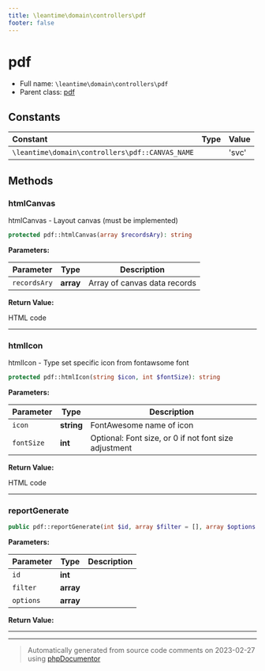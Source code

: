 ```yaml
---
title: \leantime\domain\controllers\pdf
footer: false
---
```


# pdf





* Full name: `\leantime\domain\controllers\pdf`
* Parent class: [pdf](../../../../classes.md)



## Constants

| Constant | Type | Value |
|:---      |:---  |:---   |
|`\leantime\domain\controllers\pdf::CANVAS_NAME`||&#039;svc&#039;|

## Methods

### htmlCanvas

htmlCanvas -  Layout canvas (must be implemented)

```php
protected pdf::htmlCanvas(array $recordsAry): string
```








**Parameters:**

| Parameter | Type | Description |
|-----------|------|-------------|
| `recordsAry` | **array** | Array of canvas data records |


**Return Value:**

HTML code



---
### htmlIcon

htmlIcon - Type set specific icon from fontawsome font

```php
protected pdf::htmlIcon(string $icon, int $fontSize): string
```








**Parameters:**

| Parameter | Type | Description |
|-----------|------|-------------|
| `icon` | **string** | FontAwesome name of icon |
| `fontSize` | **int** | Optional: Font size, or 0 if not font size adjustment |


**Return Value:**

HTML code



---
### reportGenerate



```php
public pdf::reportGenerate(int $id, array $filter = [], array $options = []): string
```








**Parameters:**

| Parameter | Type | Description |
|-----------|------|-------------|
| `id` | **int** |  |
| `filter` | **array** |  |
| `options` | **array** |  |


**Return Value:**





---


---
> Automatically generated from source code comments on 2023-02-27 using [phpDocumentor](http://www.phpdoc.org/)
